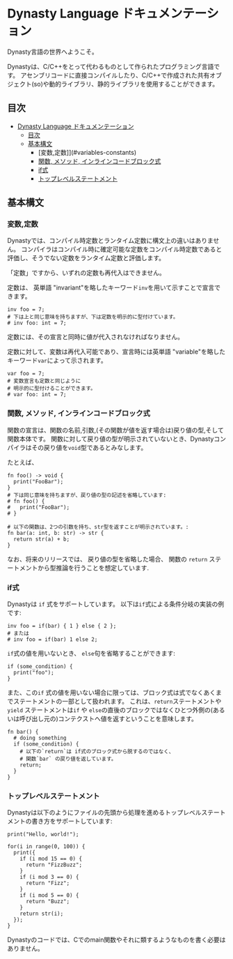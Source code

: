 # Dynasty Language ドキュメンテーション

Dynasty言語の世界へようこそ。

Dynastyは、C/C++をとって代わるものとして作られたプログラミング言語です。 
アセンブリコードに直接コンパイルしたり、C/C++で作成された共有オブジェクト(so)や動的ライブラリ、静的ライブラリを使用することができます。

## 目次
- [Dynasty Language ドキュメンテーション](#dynasty-language-documentation)
  - [目次](#table-of-contents)
  - [基本構文](#basic-grammars)
    - [変数,定数]](#variables-constants)
    - [関数, メソッド, インラインコードブロック式](#functions-methods-inline-code-block-expressions)
    - [if式](#if-expression)
    - [トップレベルステートメント](#top-level-statements)

## 基本構文

### 変数,定数

Dynastyでは、コンパイル時定数とランタイム定数に構文上の違いはありません。
コンパイラはコンパイル時に確定可能な定数をコンパイル時定数であると評価し、そうでない定数をランタイム定数と評価します。


「定数」ですから、いずれの定数も再代入はできません。 

定数は、 英単語 "invariant"を略したキーワード`inv`を用いて示すことで宣言できます。

```dn
inv foo = 7;
# 下は上と同じ意味を持ちますが、下は定数を明示的に型付けています。
# inv foo: int = 7;
```

定数には、その宣言と同時に値が代入されなければなりません。

定数に対して、変数は再代入可能であり、宣言時には英単語 "variable"を略したキーワード`var`によって示されます。
```dn
var foo = 7;
# 変数宣言も定数と同じように
# 明示的に型付けることができます。
# var foo: int = 7;
```

### 関数, メソッド, インラインコードブロック式
関数の宣言は、関数の名前,引数,(その関数が値を返す場合は)戻り値の型,そして関数本体です。
関数に対して戻り値の型が明示されていないとき、Dynastyコンパイラはその戻り値を`void`型であるとみなします。

たとえば、

```dn
fn foo() -> void {
  print("FooBar");
}
# 下は同じ意味を持ちますが、戻り値の型の記述を省略しています:
# fn foo() {
#   print("FooBar");
# }

# 以下の関数は、2つの引数を持ち、str型を返すことが明示されています。: 
fn bar(a: int, b: str) -> str {
  return str(a) + b;
}
```

なお、将来のリリースでは、 戻り値の型を省略した場合、 関数の `return` ステートメントから型推論を行うことを想定しています.

### if式
Dynastyは `if` 式をサポートしています。
以下は`if`式による条件分岐の実装の例です:

```dn
inv foo = if(bar) { 1 } else { 2 };
# または
# inv foo = if(bar) 1 else 2;
```

`if`式の値を用いないとき、 `else`句を省略することができます:

```dn
if (some_condition) {
  print("foo");
}
```

また、この`if` 式の値を用いない場合に限っては、ブロック式は式でなくあくまでステートメントの一部として扱われます。
これは、`return`ステートメントや`yield` ステートメントは`if` や `else`の直後のブロックではなくひとつ外側の(あるいは呼び出し元の)コンテクストへ値を返すということを意味します。

```dn
fn bar() {
  # doing something
  if (some_condition) {
    # 以下の`return`は if式のブロック式から脱するのではなく、
    # 関数`bar` の戻り値を返しています。
    return;
  }
}
```

### トップレベルステートメント
Dynastyは以下のようにファイルの先頭から処理を進めるトップレベルステートメントの書き方をサポートしています:

```dn
print("Hello, world!");
```

```dn
for(i in range(0, 100)) {
  print({
    if (i mod 15 == 0) {
      return "FizzBuzz";
    }
    if (i mod 3 == 0) {
      return "Fizz";
    }
    if (i mod 5 == 0) {
      return "Buzz";
    }
    return str(i);
  });
}
```
Dynastyのコードでは、Cでのmain関数やそれに類するようなものを書く必要はありません。
